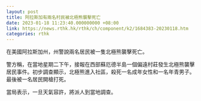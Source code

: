 ```yaml
---
layout: post
title: 阿拉斯加有兩名村民被北極熊襲擊死亡
date: 2023-01-18 11:23:40.000000000 +08:00
link: https://news.rthk.hk/rthk/ch/component/k2/1684383-20230118.htm
categories: rthk
---
```


在美國阿拉斯加州，州警說兩名居民被一隻北極熊襲擊死亡。

警方稱，在當地星期二下午，接報在西部蘇厄德半島一個偏遠村莊發生北極熊襲擊居民事件。初步調查顯示，北極熊進入社區，殺死一名成年女性和一名年青男子。最後被一名居民開槍打死。

當局表示，一旦天氣容許，將派人到當地調查。
